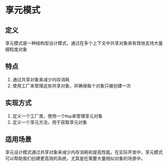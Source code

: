 # 享元模式
## 定义
享元模式是一种结构型设计模式，通过在多个上下文中共享对象来有效地支持大量细粒度对象
## 特点
1. 通过共享对象来减少内存消耗
2. 使用工厂来管理这些共享对象，并确保每个对象只被创建一次
## 实现方式
1. 定义一个工厂类，使用一个`Map`来管理享元对象
2. 定义一个享元方法，用于获取享元对象
## 适用场景
享元设计模式通过共享对象来减少内存消耗和提高性能。在实际开发中，享元模式可以帮助我们创建更高效的系统，尤其是在需要大量相似对象的场景中。